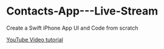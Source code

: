 Contacts-App---Live-Stream
==========================

Create a Swift iPhone App UI and Code from scratch

[YouTube Video tutorial](https://www.youtube.com/watch?v=sn2TM8izolE)
